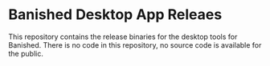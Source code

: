 # Banished Desktop App Releaes
This repository contains the release binaries for the desktop tools for Banished.
There is no code in this repository, no source code is available for the public.

